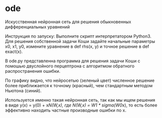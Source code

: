 # ode
Искусственная нейронная сеть для решения обыкновенных дифференциальных уравнений




Инструкция по запуску:
Выполните скрипт интерпретатором Python3.
Для решения собственной задачи Коши задайте начальные параметры x0, x1, y0,  измените уравнение в def rhs(x, y) и точное решение в def exact(x).


В ode.py представленна программа для решения задачи Коши с помошью двуслойного перцептрона с алгоритмом обратного распространения ошибки.


По графику видно, что нейросетью (зеленый цвет) численное решение более приближается к точному (красный), чем стандартным методом Ньютона (синий). 


Используется именно такая нейронная сеть, так как мы ищем решения в виде y(x) = y(0) + x*N(W,x), где N(W,x) = W1 * sigma(W0*x), то есть более эффективно находить частные производные ошибки по х.
